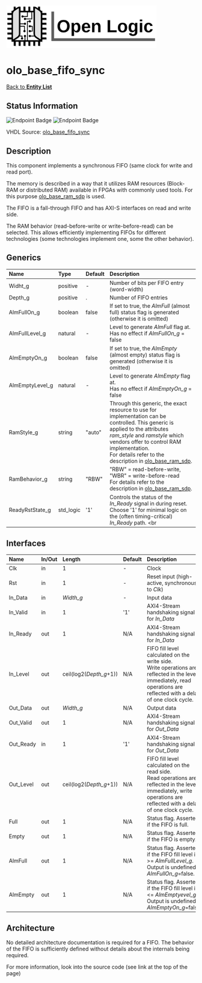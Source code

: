 <img src="../Logo.png" alt="Logo" width="400">

# olo_base_fifo_sync

[Back to **Entity List**](../EntityList.md)

## Status Information

![Endpoint Badge](https://img.shields.io/endpoint?url=https://storage.googleapis.com/open-logic-badges/coverage/olo_base_fifo_sync.json?cacheSeconds=0) ![Endpoint Badge](https://img.shields.io/endpoint?url=https://storage.googleapis.com/open-logic-badges/issues/olo_base_fifo_sync.json?cacheSeconds=0)

VHDL Source: [olo_base_fifo_sync](../../src/base/vhdl/olo_base_fifo_sync.vhd)

## Description

This component implements a synchronous FIFO (same clock for write and read port). 

The memory is described in a way that it utilizes RAM resources (Block-RAM or distributed RAM) available in FPGAs with commonly used tools. For this purpose [olo_base_ram_sdp](./olo_base_ram_sdp.md) is used.

The FIFO is a fall-through FIFO and has AXI-S interfaces on read and write side.

The RAM behavior (read-before-write or write-before-read) can be selected. This allows efficiently implementing FIFOs for different technologies (some technologies implement one, some the other behavior).

## Generics

| Name            | Type      | Default | Description                                                  |
| :-------------- | :-------- | ------- | :----------------------------------------------------------- |
| Widht_g         | positive  | -       | Number of bits per FIFO entry (word-width)                   |
| Depth_g         | positive  | .       | Number of FIFO entries                                       |
| AlmFullOn_g     | boolean   | false   | If set to true, the *AlmFull* (almost full) status flag is generated (otherwise it is omitted) |
| AlmFullLevel_g  | natural   | -       | Level to generate *AlmFull* flag at. <br>Has no effect if *AlmFullOn_g* = false |
| AlmEmptyOn_g    | boolean   | false   | If set to true, the *AlmEmpty* (almost empty) status flag is generated (otherwise it is omitted) |
| AlmEmptyLevel_g | natural   | -       | Level to generate *AlmEmpty* flag at. <br>Has no effect if *AlmEmptyOn_g* = false |
| RamStyle_g      | string    | "auto"  | Through this generic, the exact resource to use for implementation can be controlled. This generic is applied to the attributes *ram_style* and *ramstyle* which vendors offer to control RAM implementation.<br>For details refer to the description in [olo_base_ram_sdp](./olo_base_ram_sdp.md). |
| RamBehavior_g   | string    | "RBW"   | "RBW" = read-before-write, "WBR" = write-before-read<br/>For details refer to the description in [olo_base_ram_sdp](./olo_base_ram_sdp.md). |
| ReadyRstState_g | std_logic | '1'     | Controls the status of the *In_Ready* signal in during reset.<br> Choose '1' for minimal logic on the (often timing-critical) *In_Ready* path. <br |

## Interfaces

| Name      | In/Out | Length                  | Default | Description                                                  |
| :-------- | :----- | :---------------------- | ------- | :----------------------------------------------------------- |
| Clk       | in     | 1                       | -       | Clock                                                        |
| Rst       | in     | 1                       | -       | Reset input (high-active, synchronous to *Clk*)              |
| In_Data   | in     | *Width_g*               | -       | Input data                                                   |
| In_Valid  | in     | 1                       | '1'     | AXI4-Stream handshaking signal for *In_Data*                 |
| In_Ready  | out    | 1                       | N/A     | AXI4-Stream handshaking signal for *In_Data*                 |
| In_Level  | out    | ceil(log2(*Depth_g*+1)) | N/A     | FIFO fill level calculated on the write side. <br>Write operations are reflected in the level immediately, read operations are reflected with a delay of one clock cycle. |
| Out_Data  | out    | *Width_g*               | N/A     | Output data                                                  |
| Out_Valid | out    | 1                       | N/A     | AXI4-Stream handshaking signal for *Out_Data*                |
| Out_Ready | in     | 1                       | '1'     | AXI4-Stream handshaking signal for *Out_Data*                |
| Out_Level | out    | ceil(log2(*Depth_g*+1)) | N/A     | FIFO fill level calculated on the read side. <br>Read operations are reflected in the level immediately, write operations are reflected with a delay of one clock cycle. |
| Full      | out    | 1                       | N/A     | Status flag. Asserted if the FIFO is full.                   |
| Empty     | out    | 1                       | N/A     | Status flag. Asserted if the FIFO is empty.                  |
| AlmFull   | out    | 1                       | N/A     | Status flag. Asserted if the FIFO fill level is >= *AlmFullLevel_g*.<br>Output is undefined if *AlmFullOn_g*=false. |
| AlmEmpty  | out    | 1                       | N/A     | Status flag. Asserted if the FIFO fill level is <= *AlmEmptyevel_g*.<br>Output is undefined if *AlmEmptyOn_g*=false. |

## Architecture

No detailed architecture documentation is required for a FIFO. The behavior of the FIFO is sufficiently defined without details about the internals being required.

For more information, look into the source code (see link at the top of the page)



